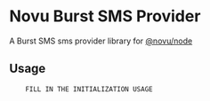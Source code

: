 # Novu Burst SMS Provider

A Burst SMS sms provider library for [@novu/node](https://github.com/novuhq/novu)

## Usage

```javascript
    FILL IN THE INITIALIZATION USAGE
```
